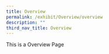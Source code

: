 ```yaml
---
title: Overview
permalink: /exhibit/Overview/overview
description: ""
third_nav_title: Overview
---
```

<p>This is a Overview Page</p>